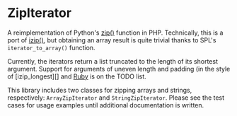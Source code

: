 # ZipIterator

A reimplementation of Python's [zip()][] function in PHP. Technically, this is
a port of [izip()][], but obtaining an array result is quite trivial thanks to
SPL's `iterator_to_array()` function.

Currently, the iterators return a list truncated to the length of its shortest
argument. Support for arguments of uneven length and padding (in the style of
[izip_longest][] and [Ruby][] is on the TODO list.

This library includes two classes for zipping arrays and strings, respectively:
`ArrayZipIterator` and `StringZipIterator`. Please see the test cases for
usage examples until additional documentation is written.

  [zip()]: http://docs.python.org/library/functions.html#zip
  [izip()]: http://docs.python.org/library/itertools.html#itertools.izip
  [izip_longest()]: http://docs.python.org/library/itertools.html#itertools.izip_longest
  [Ruby]: http://www.ruby-doc.org/core/classes/Enumerable.html#M001517
